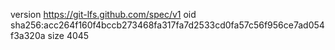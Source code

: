 version https://git-lfs.github.com/spec/v1
oid sha256:acc264f160f4bccb273468fa317fa7d2533cd0fa57c56f956ce7ad054f3a320a
size 4045
